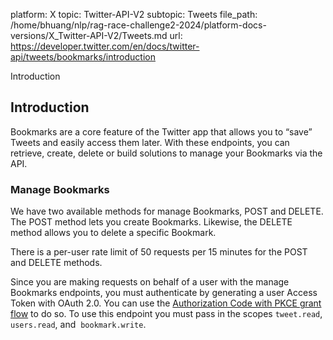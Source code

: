 platform: X
topic: Twitter-API-V2
subtopic: Tweets
file_path: /home/bhuang/nlp/rag-race-challenge2-2024/platform-docs-versions/X_Twitter-API-V2/Tweets.md
url: https://developer.twitter.com/en/docs/twitter-api/tweets/bookmarks/introduction

Introduction

## Introduction

Bookmarks are a core feature of the Twitter app that allows you to “save” Tweets and easily access them later. With these endpoints, you can retrieve, create, delete or build solutions to manage your Bookmarks via the API.  

### Manage Bookmarks

We have two available methods for manage Bookmarks, POST and DELETE. The POST method lets you create Bookmarks. Likewise, the DELETE method allows you to delete a specific Bookmark. 

There is a per-user rate limit of 50 requests per 15 minutes for the POST and DELETE methods.

Since you are making requests on behalf of a user with the manage Bookmarks endpoints, you must authenticate by generating a user Access Token with OAuth 2.0. You can use the [Authorization Code with PKCE grant flow](https://developer.twitter.com/en/docs/authentication/oauth-2-0/user-access-token) to do so. To use this endpoint you must pass in the scopes `tweet.read`, `users.read`, and  `bookmark.write`.